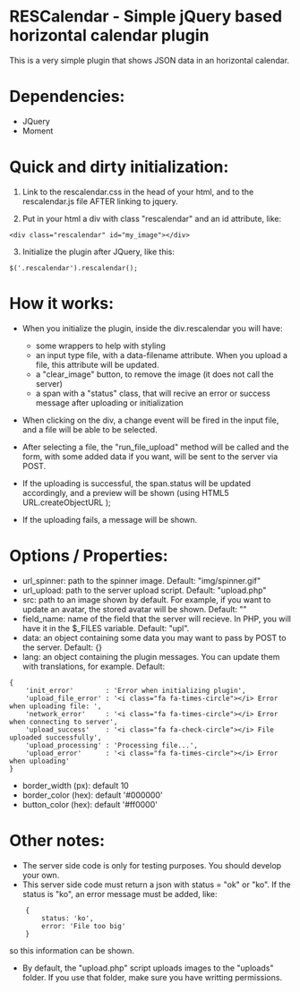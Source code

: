 # RESCalendar - Simple jQuery based horizontal calendar plugin

This is a very simple plugin that shows JSON data in an horizontal calendar.

# Dependencies:
- JQuery
- Moment





# Quick and dirty initialization:
	
1. Link to the rescalendar.css in the head of your html, and to the rescalendar.js file AFTER linking to jquery.

2. Put in your html a div with class "rescalendar" and an id attribute, like:
		
```
<div class="rescalendar" id="my_image"></div>
```

3. Initialize the plugin after JQuery, like this:

```
$('.rescalendar').rescalendar();
```


# How it works:

- When you initialize the plugin, inside the div.rescalendar you will have:
	
	- some wrappers to help with styling
	- an input type file, with a data-filename attribute. When you upload a file, this attribute will be updated.
	- a "clear_image" button, to remove the image (it does not call the server)
	- a span with a "status" class, that will recive an error or success message after uploading or initialization

- When clicking on the div, a change event will be fired in the input file, and a file will be able to be selected.

- After selecting a file, the "run_file_upload" method will be called and the form, with some added data if you want, will be sent to the server via POST.

- If the uploading is successful, the span.status will be updated accordingly, and a preview will be shown (using HTML5 URL.createObjectURL );

- If the uploading fails, a message will be shown.




# Options / Properties:
	
- url_spinner: path to the spinner image. Default: "img/spinner.gif"
- url_upload: path to the server upload script. Default: "upload.php"
- src: path to an image shown by default. For example, if you want to update an avatar, the stored avatar will be shown. Default: ""
- field_name: name of the field that the server will recieve. In PHP, you will have it in the $_FILES variable. Default: "upl".
- data: an object containing some data you may want to pass by POST to the server. Default: {}
- lang: an object containing the plugin messages. You can update them with translations, for example. Default: 

```
{
    'init_error'        : 'Error when initializing plugin',
    'upload_file_error' : '<i class="fa fa-times-circle"></i> Error when uploading file: ',
    'network_error'     : '<i class="fa fa-times-circle"></i> Error when connecting to server',
    'upload_success'    : '<i class="fa fa-check-circle"></i> File uploaded successfully',
    'upload_processing' : 'Processing file...',
    'upload_error'      : '<i class="fa fa-times-circle"></i> Error when uploading'
}
```

- border_width (px):  default 10
- border_color (hex): default '#000000'
- button_color (hex): default '#ff0000'





# Other notes:

- The server side code is only for testing purposes. You should develop your own.
- This server side code must return a json with status = "ok" or "ko". If the status is "ko", an error message must be added, like:
	
```
	{
		status: 'ko',
		error: 'File too big'
	}
```

so this information can be shown.
- By default, the "upload.php" script uploads images to the "uploads" folder. If you use that folder, make sure you have writting permissions.
